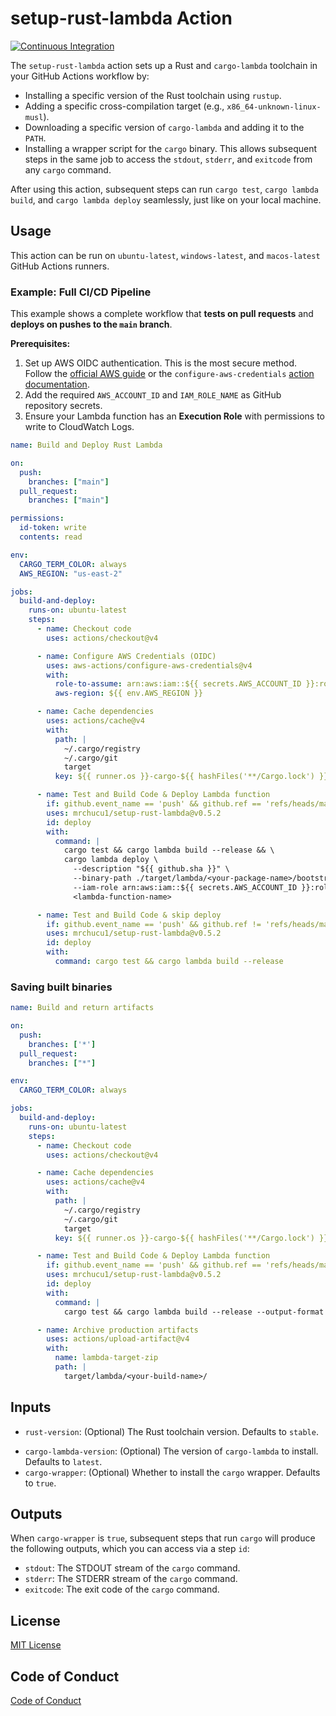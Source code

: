 # setup-rust-lambda Action

[![Continuous Integration](https://github.com/mrchucu1/setup-rust-lambda/actions/workflows/ci.yml/badge.svg)](https://github.com/mrchucu1/setup-rust-lambda/actions/workflows/ci.yml)

The `setup-rust-lambda` action sets up a Rust and `cargo-lambda` toolchain in your GitHub Actions workflow by:

-   Installing a specific version of the Rust toolchain using `rustup`.
-   Adding a specific cross-compilation target (e.g., `x86_64-unknown-linux-musl`).
-   Downloading a specific version of `cargo-lambda` and adding it to the `PATH`.
-   Installing a wrapper script for the `cargo` binary. This allows subsequent steps in the same job to access the `stdout`, `stderr`, and `exitcode` from any `cargo` command.

After using this action, subsequent steps can run `cargo test`, `cargo lambda build`, and `cargo lambda deploy` seamlessly, just like on your local machine.

<!--TODO: Fix actions pipeline-->

## Usage

This action can be run on `ubuntu-latest`, `windows-latest`, and `macos-latest` GitHub Actions runners.

### Example: Full CI/CD Pipeline

This example shows a complete workflow that **tests on pull requests** and **deploys on pushes to the `main` branch**.

**Prerequisites:**

1.  Set up AWS OIDC authentication. This is the most secure method. Follow the [official AWS guide](https://docs.aws.amazon.com/IAM/latest/UserGuide/id_roles_providers_create_oidc.html) or the `configure-aws-credentials` [action documentation](https://github.com/aws-actions/configure-aws-credentials#setting-up-oidc-provider-and-iam-role).
2.  Add the required `AWS_ACCOUNT_ID` and `IAM_ROLE_NAME` as GitHub repository secrets.
3.  Ensure your Lambda function has an **Execution Role** with permissions to write to CloudWatch Logs.

```yaml
name: Build and Deploy Rust Lambda

on:
  push:
    branches: ["main"]
  pull_request:
    branches: ["main"]

permissions:
  id-token: write
  contents: read

env:
  CARGO_TERM_COLOR: always
  AWS_REGION: "us-east-2"

jobs:
  build-and-deploy:
    runs-on: ubuntu-latest
    steps:
      - name: Checkout code
        uses: actions/checkout@v4

      - name: Configure AWS Credentials (OIDC)
        uses: aws-actions/configure-aws-credentials@v4
        with:
          role-to-assume: arn:aws:iam::${{ secrets.AWS_ACCOUNT_ID }}:role/${{ secrets.IAM_ROLE_NAME }}
          aws-region: ${{ env.AWS_REGION }}

      - name: Cache dependencies
        uses: actions/cache@v4
        with:
          path: |
            ~/.cargo/registry
            ~/.cargo/git
            target
          key: ${{ runner.os }}-cargo-${{ hashFiles('**/Cargo.lock') }}

      - name: Test and Build Code & Deploy Lambda function
        if: github.event_name == 'push' && github.ref == 'refs/heads/main'
        uses: mrchucu1/setup-rust-lambda@v0.5.2
        id: deploy
        with:
          command: |
            cargo test && cargo lambda build --release && \
            cargo lambda deploy \
              --description "${{ github.sha }}" \
              --binary-path ./target/lambda/<your-package-name>/bootstrap \
              --iam-role arn:aws:iam::${{ secrets.AWS_ACCOUNT_ID }}:role/<lambda-function-role> \
              <lambda-function-name>

      - name: Test and Build Code & skip deploy
        if: github.event_name == 'push' && github.ref != 'refs/heads/main'
        uses: mrchucu1/setup-rust-lambda@v0.5.2
        id: deploy
        with:
          command: cargo test && cargo lambda build --release
```
### Saving built binaries 

```yaml
name: Build and return artifacts

on:
  push:
    branches: ['*']
  pull_request:
    branches: ["*"]

env:
  CARGO_TERM_COLOR: always

jobs:
  build-and-deploy:
    runs-on: ubuntu-latest
    steps:
      - name: Checkout code
        uses: actions/checkout@v4

      - name: Cache dependencies
        uses: actions/cache@v4
        with:
          path: |
            ~/.cargo/registry
            ~/.cargo/git
            target
          key: ${{ runner.os }}-cargo-${{ hashFiles('**/Cargo.lock') }}

      - name: Test and Build Code & Deploy Lambda function
        if: github.event_name == 'push' && github.ref == 'refs/heads/main'
        uses: mrchucu1/setup-rust-lambda@v0.5.2
        id: deploy
        with:
          command: |
            cargo test && cargo lambda build --release --output-format zip \

      - name: Archive production artifacts
        uses: actions/upload-artifact@v4
        with:
          name: lambda-target-zip
          path: |
            target/lambda/<your-build-name>/
```

## Inputs

- `rust-version`: (Optional) The Rust toolchain version. Defaults to `stable`.
<!-- `rust-target`: (Optional) The Rust cross-compilation target. Defaults to `x86_64-unknown-linux-musl`. Use `aarch64-unknown-linux-gnu` for ARM/Graviton2 Lambdas. -->
- `cargo-lambda-version`: (Optional) The version of `cargo-lambda` to install. Defaults to `latest`.
- `cargo-wrapper`: (Optional) Whether to install the `cargo` wrapper. Defaults to `true`.

## Outputs

When `cargo-wrapper` is `true`, subsequent steps that run `cargo` will produce the following outputs, which you can access via a step `id`:

- `stdout`: The STDOUT stream of the `cargo` command.
- `stderr`: The STDERR stream of the `cargo` command.
- `exitcode`: The exit code of the `cargo` command.

## License

[MIT License](LICENSE)

## Code of Conduct

[Code of Conduct](CODE_OF_CONDUCT.md)
